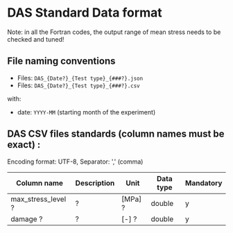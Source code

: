 # DAS Standard Data format

Note: in all the Fortran codes, the output range of mean stress needs to be checked and tuned!

## File naming conventions

- Files: `DAS_{Date?}_{Test type}_{###?}.json`
- Files: `DAS_{Date?}_{Test type}_{###?}.csv`

with:

- date: `YYYY-MM` (starting month of the experiment)

## DAS CSV files standards (column names must be exact) :

Encoding format: UTF-8, Separator: ',' (comma)

| Column name        | Description                 | Unit    | Data type | Mandatory |
| ------------------ | --------------------------- | ------- | --------- | --------- |
| max_stress_level ? | ?                           | [MPa] ? | double    | y         |
| damage ?           | ?                           | [-] ?   | double    | y         |
